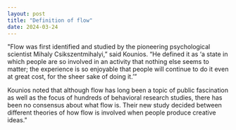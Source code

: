 ```yaml
---
layout: post
title: "Definition of flow"
date: 2024-03-24
---
```


"Flow was first identified and studied by the pioneering psychological scientist Mihaly Csikszentmihalyi,” said Kounios. “He defined it as ‘a state in which people are so involved in an activity that nothing else seems to matter; the experience is so enjoyable that people will continue to do it even at great cost, for the sheer sake of doing it.’”

Kounios noted that although flow has long been a topic of public fascination as well as the focus of hundreds of behavioral research studies, there has been no consensus about what flow is. Their new study decided between different theories of how flow is involved when people produce creative ideas."
